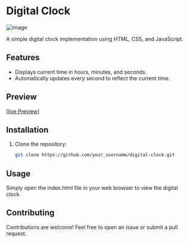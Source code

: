 # Digital Clock

![image](https://github.com/jihado-i/DigitalClock/assets/81075046/d9b6d801-8c0a-4c46-a39f-bafe8cc35ad4)

A simple digital clock implementation using HTML, CSS, and JavaScript.

## Features

- Displays current time in hours, minutes, and seconds.
- Automatically updates every second to reflect the current time.

## Preview
[[live Preview](https://jihado-i.github.io/DigitalClock-JavaScrpit/)]

## Installation

1. Clone the repository:

   ```bash
   git clone https://github.com/your_username/digital-clock.git

## Usage
Simply open the index.html file in your web browser to view the digital clock.

## Contributing
Contributions are welcome! Feel free to open an issue or submit a pull request.

